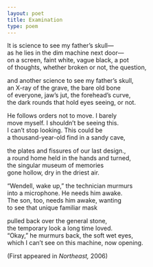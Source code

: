 ```yaml
---
layout: poet
title: Examination
type: poem
---
```


<p>It is science to see my father&rsquo;s  skull&mdash;<br />
as he lies in the dim machine next  door&mdash;<br />
on a screen, faint white, vague  black, a pot<br />
of thoughts, whether broken or  not, the question,</p>
<p>and another science to see my  father&rsquo;s skull,<br />
an X-ray of the grave, the bare  old bone<br />
of everyone, jaw&rsquo;s jut, the  forehead&rsquo;s curve,<br />
the dark rounds that hold eyes  seeing, or not.</p>
<p>He follows orders not to move. I  barely<br />
move myself. I shouldn&rsquo;t be seeing  this.<br />
I can&rsquo;t stop looking. This could  be<br />
a thousand-year-old find in a  sandy cave,</p>
<p>the plates and fissures of our  last design.,<br />
a round home held in the hands and  turned,<br />
the singular museum of memories<br />
gone hollow, dry in the driest  air.</p>
<p>&ldquo;Wendell, wake up,&rdquo; the technician  murmurs<br />
into a microphone. He needs him  awake.<br />
The son, too, needs him awake,  wanting<br />
to see that unique familiar mask</p>
<p>pulled back over the general  stone,<br />
the temporary look a long time  loved.<br />
&ldquo;Okay,&rdquo; he murmurs back, the soft  wet eyes,<br />
which I can&rsquo;t see on this machine,  now opening. </p>
<p>(First appeared in <em>Northeast,</em> 2006)</p>